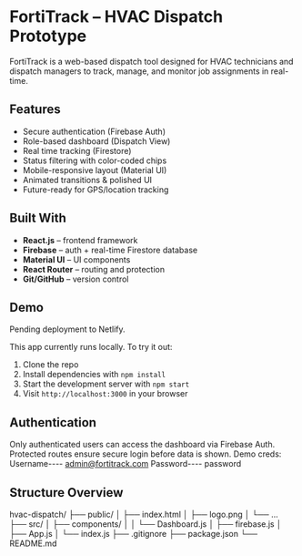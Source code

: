 # FortiTrack – HVAC Dispatch Prototype

FortiTrack is a web-based dispatch tool designed for HVAC technicians and dispatch managers to track, manage, and monitor job assignments in real-time.

## Features

- Secure authentication (Firebase Auth)
- Role-based dashboard (Dispatch View)
- Real time tracking (Firestore)
- Status filtering with color-coded chips
- Mobile-responsive layout (Material UI)
- Animated transitions & polished UI
- Future-ready for GPS/location tracking

## Built With

- **React.js** – frontend framework
- **Firebase** – auth + real-time Firestore database
- **Material UI** – UI components
- **React Router** – routing and protection
- **Git/GitHub** – version control

## Demo
Pending deployment to Netlify.

This app currently runs locally.
To try it out:
1. Clone the repo
2. Install dependencies with `npm install`
3. Start the development server with `npm start`
4. Visit `http://localhost:3000` in your browser


## Authentication

Only authenticated users can access the dashboard via Firebase Auth. Protected routes ensure secure login before data is shown. 
Demo creds: Username---- admin@fortitrack.com      Password---- password

## Structure Overview
hvac-dispatch/
├── public/
│ ├── index.html
│ ├── logo.png
│ └── ...
├── src/
│ ├── components/
│ │ └── Dashboard.js
│ ├── firebase.js
│ ├── App.js
│ └── index.js
├── .gitignore
├── package.json
└── README.md

